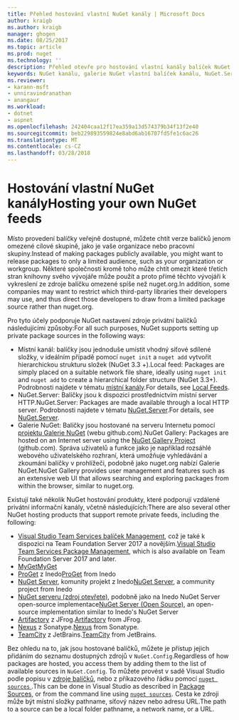 ```yaml
---
title: Přehled hostování vlastní NuGet kanály | Microsoft Docs
author: kraigb
ms.author: kraigb
manager: ghogen
ms.date: 08/25/2017
ms.topic: article
ms.prod: nuget
ms.technology: ''
description: Přehled otevře pro hostování vlastní kanály balíček NuGet nebo Galerie místně nebo vzdáleně.
keywords: NuGet kanálu, galerie NuGet vlastní balíček kanálu, NuGet.Server
ms.reviewer:
- karann-msft
- unniravindranathan
- anangaur
ms.workload:
- dotnet
- aspnet
ms.openlocfilehash: 242404caa12f17ea359a13d574379b34f13f2e40
ms.sourcegitcommit: beb229893559824e8abd6ab16707fd5fe1c6ac26
ms.translationtype: MT
ms.contentlocale: cs-CZ
ms.lasthandoff: 03/28/2018
---
```

# <a name="hosting-your-own-nuget-feeds"></a><span data-ttu-id="8d191-104">Hostování vlastní NuGet kanály</span><span class="sxs-lookup"><span data-stu-id="8d191-104">Hosting your own NuGet feeds</span></span>

<span data-ttu-id="8d191-105">Místo provedení balíčky veřejně dostupné, můžete chtít verze balíčků jenom omezené cílové skupině, jako je vaše organizace nebo pracovní skupiny.</span><span class="sxs-lookup"><span data-stu-id="8d191-105">Instead of making packages publicly available, you might want to release packages to only a limited audience, such as your organization or workgroup.</span></span> <span data-ttu-id="8d191-106">Některé společnosti kromě toho může chtít omezit které třetích stran knihovny svého vývojáře může použít a proto přímé těchto vývojáři k vykreslení ze zdroje balíčku omezené spíše než nuget.org.</span><span class="sxs-lookup"><span data-stu-id="8d191-106">In addition, some companies may want to restrict which third-party libraries their developers may use, and thus direct those developers to draw from a limited package source rather than nuget.org.</span></span>

<span data-ttu-id="8d191-107">Pro tyto účely podporuje NuGet nastavení zdroje privátní balíčků následujícími způsoby:</span><span class="sxs-lookup"><span data-stu-id="8d191-107">For all such purposes, NuGet supports setting up private package sources in the following ways:</span></span>

- <span data-ttu-id="8d191-108">Místní kanál: balíčky jsou jednoduše umístit vhodný síťové sdílené složky, v ideálním případě pomocí `nuget init` a `nuget add` vytvořit hierarchickou strukturu složek (NuGet 3.3 +).</span><span class="sxs-lookup"><span data-stu-id="8d191-108">Local feed: Packages are simply placed on a suitable network file share, ideally using `nuget init` and `nuget add` to create a hierarchical folder structure (NuGet 3.3+).</span></span> <span data-ttu-id="8d191-109">Podrobnosti najdete v tématu [místní kanály](../hosting-packages/local-feeds.md).</span><span class="sxs-lookup"><span data-stu-id="8d191-109">For details, see [Local Feeds](../hosting-packages/local-feeds.md).</span></span>
- <span data-ttu-id="8d191-110">NuGet.Server: Balíčky jsou k dispozici prostřednictvím místní server HTTP.</span><span class="sxs-lookup"><span data-stu-id="8d191-110">NuGet.Server: Packages are made available through a local HTTP server.</span></span> <span data-ttu-id="8d191-111">Podrobnosti najdete v tématu [NuGet.Server](../hosting-packages/nuget-server.md).</span><span class="sxs-lookup"><span data-stu-id="8d191-111">For details, see [NuGet.Server](../hosting-packages/nuget-server.md).</span></span>
- <span data-ttu-id="8d191-112">Galerie NuGet: Balíčky jsou hostované na serveru Internetu pomocí [projektu Galerie NuGet](https://github.com/NuGet/NuGetGallery#build-and-run-the-gallery-in-arbitrary-number-easy-steps) (webu github.com).</span><span class="sxs-lookup"><span data-stu-id="8d191-112">NuGet Gallery: Packages are hosted on an Internet server using the [NuGet Gallery Project](https://github.com/NuGet/NuGetGallery#build-and-run-the-gallery-in-arbitrary-number-easy-steps) (github.com).</span></span> <span data-ttu-id="8d191-113">Správa uživatelů a funkce jako je například rozsáhlé webového uživatelského rozhraní, která umožňuje vyhledávání a zkoumání balíčky v prohlížeči, podobně jako nuget.org nabízí Galerie NuGet.</span><span class="sxs-lookup"><span data-stu-id="8d191-113">NuGet Gallery provides user management and features such as an extensive web UI that allows searching and exploring packages from within the browser, similar to nuget.org.</span></span>

<span data-ttu-id="8d191-114">Existují také několik NuGet hostování produkty, které podporují vzdálené privátní informační kanály, včetně následujících:</span><span class="sxs-lookup"><span data-stu-id="8d191-114">There are also several other NuGet hosting products that support remote private feeds, including the following:</span></span>

- <span data-ttu-id="8d191-115">[Visual Studio Team Services balíček Management](https://www.visualstudio.com/docs/package/nuget/publish), což je také k dispozici na Team Foundation Server 2017 a novějším.</span><span class="sxs-lookup"><span data-stu-id="8d191-115">[Visual Studio Team Services Package Management](https://www.visualstudio.com/docs/package/nuget/publish), which is also available on Team Foundation Server 2017 and later.</span></span>
- [<span data-ttu-id="8d191-116">MyGet</span><span class="sxs-lookup"><span data-stu-id="8d191-116">MyGet</span></span>](http://myget.org)
- <span data-ttu-id="8d191-117">[ProGet](http://inedo.com/proget) z Inedo</span><span class="sxs-lookup"><span data-stu-id="8d191-117">[ProGet](http://inedo.com/proget) from Inedo</span></span>
- <span data-ttu-id="8d191-118">[NuGet Server](http://nugetserver.net/), komunity projekt z Inedo</span><span class="sxs-lookup"><span data-stu-id="8d191-118">[NuGet Server](http://nugetserver.net/), a community project from Inedo</span></span>
- <span data-ttu-id="8d191-119">[NuGet serveru (zdroj otevřete)](http://nuget-server.net), podobně jako na Inedo NuGet Server open-source implementace</span><span class="sxs-lookup"><span data-stu-id="8d191-119">[NuGet Server (Open Source)](http://nuget-server.net), an open-source implementation similar to Inedo's NuGet Server</span></span>
- <span data-ttu-id="8d191-120">[Artifactory](https://www.jfrog.com/artifactory/) z JFrog.</span><span class="sxs-lookup"><span data-stu-id="8d191-120">[Artifactory](https://www.jfrog.com/artifactory/) from JFrog.</span></span>
- <span data-ttu-id="8d191-121">[Nexus](http://www.sonatype.org/nexus/) z Sonatype.</span><span class="sxs-lookup"><span data-stu-id="8d191-121">[Nexus](http://www.sonatype.org/nexus/) from Sonatype.</span></span>
- <span data-ttu-id="8d191-122">[TeamCity](https://www.jetbrains.com/teamcity/) z JetBrains.</span><span class="sxs-lookup"><span data-stu-id="8d191-122">[TeamCity](https://www.jetbrains.com/teamcity/) from JetBrains.</span></span>

<span data-ttu-id="8d191-123">Bez ohledu na to, jak jsou hostované balíčků, můžete je přístup jejich přidáním do seznamu dostupných zdrojů v `NuGet.Config`.</span><span class="sxs-lookup"><span data-stu-id="8d191-123">Regardless of how packages are hosted, you access them by adding them to the list of available sources in `NuGet.Config`.</span></span> <span data-ttu-id="8d191-124">To můžete provést v sadě Visual Studio podle popisu v [zdroje balíčků](../tools/package-manager-ui.md#package-sources), nebo z příkazového řádku pomocí [ `nuget sources` ](../tools/cli-ref-sources.md).</span><span class="sxs-lookup"><span data-stu-id="8d191-124">This can be done in Visual Studio as described in [Package Sources](../tools/package-manager-ui.md#package-sources), or from the command line using [`nuget sources`](../tools/cli-ref-sources.md).</span></span> <span data-ttu-id="8d191-125">Cesta ke zdroji může být místní složky pathname, síťový název nebo adresu URL.</span><span class="sxs-lookup"><span data-stu-id="8d191-125">The path to a source can be a local folder pathname, a network name, or a URL.</span></span>
